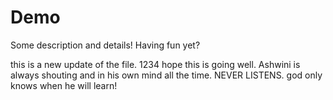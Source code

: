 # Demo

Some description and details! Having fun yet?

this is a new update of the file.
1234
hope this is going well. Ashwini is always shouting and in his own mind all the time. NEVER LISTENS.
god only knows when he will learn!

